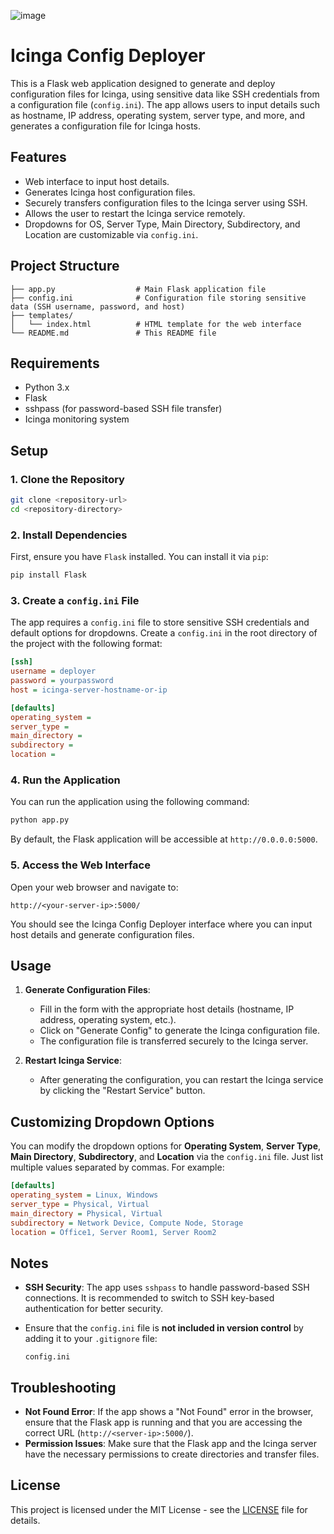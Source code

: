 ![image](https://github.com/user-attachments/assets/25b5cd45-0672-4ae7-a5c3-6f5c640230ec)

# Icinga Config Deployer

This is a Flask web application designed to generate and deploy configuration files for Icinga, using sensitive data like SSH credentials from a configuration file (`config.ini`). The app allows users to input details such as hostname, IP address, operating system, server type, and more, and generates a configuration file for Icinga hosts.

## Features
- Web interface to input host details.
- Generates Icinga host configuration files.
- Securely transfers configuration files to the Icinga server using SSH.
- Allows the user to restart the Icinga service remotely.
- Dropdowns for OS, Server Type, Main Directory, Subdirectory, and Location are customizable via `config.ini`.

## Project Structure

```
├── app.py                  # Main Flask application file
├── config.ini              # Configuration file storing sensitive data (SSH username, password, and host)
├── templates/
│   └── index.html          # HTML template for the web interface
└── README.md               # This README file
```

## Requirements

- Python 3.x
- Flask
- sshpass (for password-based SSH file transfer)
- Icinga monitoring system

## Setup

### 1. Clone the Repository

```bash
git clone <repository-url>
cd <repository-directory>
```

### 2. Install Dependencies

First, ensure you have `Flask` installed. You can install it via `pip`:

```bash
pip install Flask
```

### 3. Create a `config.ini` File

The app requires a `config.ini` file to store sensitive SSH credentials and default options for dropdowns. Create a `config.ini` in the root directory of the project with the following format:

```ini
[ssh]
username = deployer
password = yourpassword
host = icinga-server-hostname-or-ip

[defaults]
operating_system = 
server_type = 
main_directory = 
subdirectory = 
location = 
```

### 4. Run the Application

You can run the application using the following command:

```bash
python app.py
```

By default, the Flask application will be accessible at `http://0.0.0.0:5000`.

### 5. Access the Web Interface

Open your web browser and navigate to:

```
http://<your-server-ip>:5000/
```

You should see the Icinga Config Deployer interface where you can input host details and generate configuration files.

## Usage

1. **Generate Configuration Files**:
   - Fill in the form with the appropriate host details (hostname, IP address, operating system, etc.).
   - Click on "Generate Config" to generate the Icinga configuration file.
   - The configuration file is transferred securely to the Icinga server.

2. **Restart Icinga Service**:
   - After generating the configuration, you can restart the Icinga service by clicking the "Restart Service" button.

## Customizing Dropdown Options

You can modify the dropdown options for **Operating System**, **Server Type**, **Main Directory**, **Subdirectory**, and **Location** via the `config.ini` file. Just list multiple values separated by commas. For example:

```ini
[defaults]
operating_system = Linux, Windows
server_type = Physical, Virtual
main_directory = Physical, Virtual
subdirectory = Network Device, Compute Node, Storage
location = Office1, Server Room1, Server Room2
```

## Notes

- **SSH Security**: The app uses `sshpass` to handle password-based SSH connections. It is recommended to switch to SSH key-based authentication for better security.
- Ensure that the `config.ini` file is **not included in version control** by adding it to your `.gitignore` file:
  
  ```
  config.ini
  ```

## Troubleshooting

- **Not Found Error**: If the app shows a "Not Found" error in the browser, ensure that the Flask app is running and that you are accessing the correct URL (`http://<server-ip>:5000/`).
- **Permission Issues**: Make sure that the Flask app and the Icinga server have the necessary permissions to create directories and transfer files.

## License

This project is licensed under the MIT License - see the [LICENSE](LICENSE) file for details.
